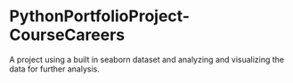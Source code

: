 # PythonPortfolioProject-CourseCareers 

A project using a built in seaborn dataset and analyzing and visualizing the data for further analysis.
